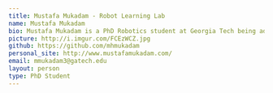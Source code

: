 ```yaml
---
title: Mustafa Mukadam - Robot Learning Lab
name: Mustafa Mukadam
bio: Mustafa Mukadam is a PhD Robotics student at Georgia Tech being advised by Dr. Byron Boots and a member of the Georgia Tech Robot Learning Lab that is a part of the Institute for Robotics and Intelligent Machines. He also collaborates with Dr. Frank Dellaert and Dr. Sonia Chernova. <br/> His research is at the confluence of many areas of robotics like, motion planning, controls, estimation and learning from demonstration and often employ probabilistic and machine learning tools. <br/> Before starting his PhD, he completed a masters in Aerospace Engineering with a focus in robotics from the University of Illinois at Urbana Champaign, where he worked on manipulation planning for deformable linear objects under Dr. Timothy Bretl.
picture: http://i.imgur.com/FCEzWCZ.jpg
github: https://github.com/mhmukadam
personal_site: http://www.mustafamukadam.com/
email: mmukadam3@gatech.edu
layout: person
type: PhD Student
---
```

